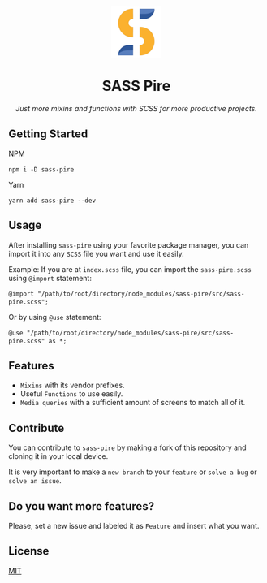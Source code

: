 <div align="center">
  <img src="./assets/images/logo.png" width="100" align="center">

  # SASS Pire

  *Just more mixins and functions with SCSS for more productive projects.*
</div>

## Getting Started
NPM
```
npm i -D sass-pire
```

Yarn

```
yarn add sass-pire --dev
```

## Usage
After installing `sass-pire` using your favorite package manager, you can import it into any `SCSS` file you want and use it easily.

Example:
If you are at `index.scss` file, you can import the `sass-pire.scss` using `@import` statement:
```
@import "/path/to/root/directory/node_modules/sass-pire/src/sass-pire.scss";
```

Or by using `@use` statement:
```
@use "/path/to/root/directory/node_modules/sass-pire/src/sass-pire.scss" as *;
```

## Features

* `Mixins` with its vendor prefixes.
* Useful `Functions` to use easily.
* `Media queries` with a sufficient amount of screens to match all of it.

## Contribute
You can contribute to `sass-pire` by making a fork of this repository and cloning it in your local device.

It is very important to make a `new branch` to your `feature` or `solve a bug` or `solve an issue`.

## Do you want more features?
Please, set a new issue and labeled it as `Feature` and insert what you want.


## License
[MIT](https://github.com/krypton225/sass-pire/blob/master/LICENSE.md)
